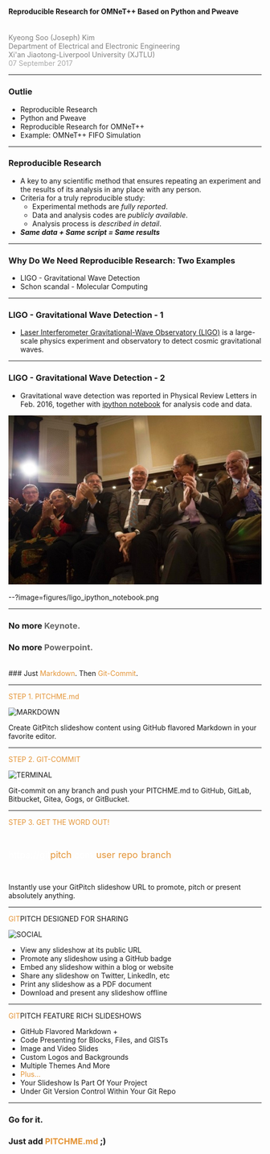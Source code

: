 <!-- ![LOGO](https://d1z75bzl1vljy2.cloudfront.net/img/gp-logo.png) -->

#### Reproducible Research for OMNeT++ Based on Python and Pweave
<br>
<span style="color:gray">Kyeong Soo (Joseph) Kim</span>
<br>
<span style="color:gray">Department of Electrical and Electronic Engineering</span>
<br>
<span style="color:gray">Xi'an Jiaotong-Liverpool University (XJTLU)</span>
<br>
<span style="color:darkgray">07 September 2017</span>

---

### Outlie
* Reproducible Research
* Python and Pweave
* Reproducible Research for OMNeT++
* Example: OMNeT++ FIFO Simulation

---

### Reproducible Research
* A key to any scientific method that ensures repeating an experiment and the
  results of its analysis in any place with any person.
* Criteria for a truly reproducible study:
  * Experimental methods are *fully reported*.
  * Data and analysis codes are *publicly available*.
  * Analysis process is *described in detail*.
* __*Same data + Same script = Same results*__

---

### Why Do We Need Reproducible Research: Two Examples
* LIGO - Gravitational Wave Detection
* Schon scandal - Molecular Computing

---

### LIGO - Gravitational Wave Detection - 1
* 
  [Laser Interferometer Gravitational-Wave Observatory (LIGO)](https://en.wikipedia.org/wiki/LIGO) is
  a large-scale physics experiment and observatory to detect cosmic
  gravitational waves.
  
---

### LIGO - Gravitational Wave Detection - 2
* Gravitational wave detection was reported in Physical Review Letters in
  Feb. 2016, together
  with
  [ipython notebook](https://losc.ligo.org/s/events/GW150914/GW150914_tutorial.html) for
  analysis code and data.

![LIGO Team](figures/ligo_team.jpg)

--?image=figures/ligo_ipython_notebook.png

---

### No more <span style="color: #666666">Keynote.</span>
### No more <span style="color: #666666">Powerpoint.</span>
<br>
### Just <span style="color: #e49436">Markdown</span>. Then <span style="color: #e49436">Git-Commit</span>.

---
	
<span style="color: #e49436">STEP 1. PITCHME.md</span>

![MARKDOWN](https://d1z75bzl1vljy2.cloudfront.net/hello-world/markdown.png)

Create GitPitch slideshow content using GitHub flavored Markdown in your favorite editor.

---

<span style="color: #e49436">STEP 2. GIT-COMMIT</span>

![TERMINAL](https://d1z75bzl1vljy2.cloudfront.net/hello-world/terminal.png)

Git-commit on any branch and push your PITCHME.md to GitHub, GitLab, Bitbucket, Gitea, Gogs, or GitBucket.

---

<span style="color: #e49436">STEP 3. GET THE WORD OUT!</span>

<br>

<span style="font-size: 1.3em;"><span style="color:white">htt</span><span style="color:white">ps://git</span><span style="color: #e49436">pitch</span><span style="color: white">.com/<span style="color: #e49436">user</span>/<span style="color: #e49436">repo</span>/<span style="color: #e49436">branch</span></span>

<br>

Instantly use your GitPitch slideshow URL to promote, pitch or present absolutely anything.

---

<span style="color: #e49436">GIT</span>PITCH DESIGNED FOR SHARING

![SOCIAL](https://d1z75bzl1vljy2.cloudfront.net/hello-world/gp-social.jpg)

- View any slideshow at its public URL
- Promote any slideshow using a GitHub badge
- Embed any slideshow within a blog or website
- Share any slideshow on Twitter, LinkedIn, etc
- Print any slideshow as a PDF document
- Download and present any slideshow offline

---

<span style="color: #e49436">GIT</span>PITCH FEATURE RICH SLIDESHOWS

- GitHub Flavored Markdown +
- Code Presenting for Blocks, Files, and GISTs
- Image and Video Slides
- Custom Logos and Backgrounds
- Multiple Themes And More
- <span style="color: #e49436">Plus...</span>
- Your Slideshow Is Part Of Your Project
- Under Git Version Control Within Your Git Repo


---

### Go for it.
### Just add <span style="color: #e49436; text-transform: none">PITCHME.md</span> ;)
